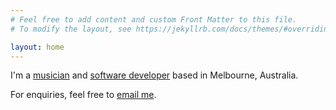 ```yaml
---
# Feel free to add content and custom Front Matter to this file.
# To modify the layout, see https://jekyllrb.com/docs/themes/#overriding-theme-defaults

layout: home
---
```


I'm a [musician](/music) and [software developer](/projects) based in Melbourne, Australia.

For enquiries, feel free to [email me](mailto:ryan@ryanmonro.info).